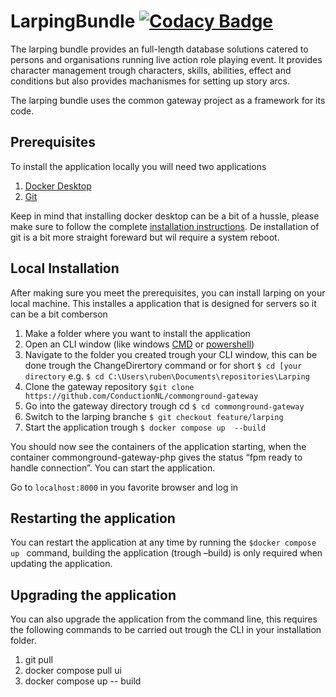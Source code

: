 # LarpingBundle [![Codacy Badge](https://app.codacy.com/project/badge/Grade/cad45ffbc444440f8b61ac58a739bba3)](https://app.codacy.com/gh/LarpingBase/LarpingBundle/dashboard?utm_source=gh\&utm_medium=referral\&utm_content=\&utm_campaign=Badge_grade)

The larping bundle provides an full-length database solutions catered to persons and organisations running live action role playing event. It provides character management trough characters, skills, abilities, effect and conditions but also provides machanismes for setting up story arcs.

The larping bundle uses the common gateway project as a framework for its code.

## Prerequisites

To install the application locally you will need two applications

1.  [Docker Desktop](https://www.docker.com/products/docker-desktop/)
2.  [Git](https://git-scm.com/downloads)

Keep in mind that installing docker desktop can be a bit of a hussle, please make sure to follow the complete [installation instructions](https://docs.docker.com/desktop/install/windows-install/). De installation of git is a bit more straight foreward but wil require a system reboot.

## Local Installation

After making sure you meet the prerequisites, you can install larping on your local machine. This installes a application that is designed for servers so it can be a bit comberson

1.  Make a folder where you want to install the application
2.  Open an CLI window (like windows [CMD](https://www.makeuseof.com/tag/a-beginners-guide-to-the-windows-command-line/) or [powershell](https://learn.microsoft.com/en-us/powershell/scripting/overview?view=powershell-7.3))
3.  Navigate to the folder you created trough your CLI window, this can be done trough the ChangeDirertory command or for short `$ cd [your directory` e.g. `$ cd C:\Users\ruben\Documents\repositories\Larping`
4.  Clone the gateway repository `$git clone https://github.com/ConductionNL/commonground-gateway`
5.  Go into the gateway directory trough cd `$ cd commonground-gateway`
6.  Switch to the larping branche `$ git checkout feature/larping`
7.  Start the application trough `$ docker compose up  --build`

You should now see the containers of the application starting, when the container  commonground-gateway-php gives the status “fpm ready to handle connection”. You can start the application.

Go to `localhost:8000` in you favorite browser and log in

## Restarting the application

You can restart the application at any time by running the `$docker compose up ` command, building the application (trough –build) is only required when updating the application.

## Upgrading  the application

You can also upgrade the application from the command line, this requires the following commands to be carried out trough the CLI in your installation folder.

1.  git pull
2.  docker compose pull ui
3.  docker compose up -- build
